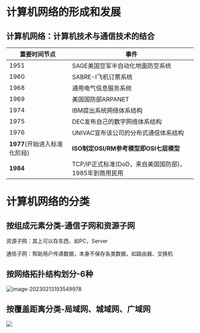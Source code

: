 # 计算机网络的形成和发展

## 计算机网络：计算机技术与通信技术的结合

| 重要时间节点                 | 事件                                                  |
| ---------------------------- | ----------------------------------------------------- |
| 1951                         | SAGE美国空军半自动化地面防空系统                      |
| 1960                         | SABRE-I飞机订票系统                                   |
| 1968                         | 通用电气信息服务系统                                  |
| 1969                         | 美国国防部ARPANET                                     |
| 1974                         | IBM提出系统网络体系结构                               |
| 1975                         | DEC发布自己的数字网络体系结构                         |
| 1976                         | UNIVAC宣布该公司的分布式通信体系结构                  |
| **1977**(开始进入标准化阶段) | **ISO制定OSI/RM参考模型即OSI七层模型**                |
| **1984**                     | TCP/IP正式标准(DoD，来自美国国防部)，1985年到商用民用 |

# 计算机网络的分类

## 按组成元素分类-通信子网和资源子网

资源子网：其上可以存东西，如PC，Server

通信子网：帮助用户传递数据，本身不保存各类数据，如路由器、交换机

## 按网络拓扑结构划分-6种

![image-20230213193549978](https://img.yatjay.top/md/202402031749950.png)

## 按覆盖距离分类-局域网、城域网、广域网

![](https://img.yatjay.top/md/202402031751463.png)





